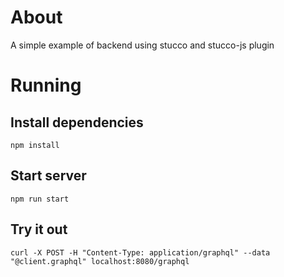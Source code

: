 # About

A simple example of backend using stucco and stucco-js plugin

# Running

## Install dependencies

```
npm install
```

## Start server

```
npm run start
```

## Try it out

```
curl -X POST -H "Content-Type: application/graphql" --data "@client.graphql" localhost:8080/graphql
```
